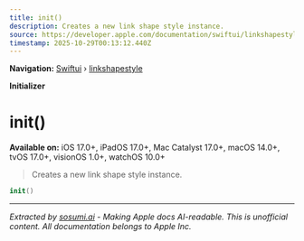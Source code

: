 ```yaml
---
title: init()
description: Creates a new link shape style instance.
source: https://developer.apple.com/documentation/swiftui/linkshapestyle/init()
timestamp: 2025-10-29T00:13:12.440Z
---
```


**Navigation:** [Swiftui](/documentation/swiftui) › [linkshapestyle](/documentation/swiftui/linkshapestyle)

**Initializer**

# init()

**Available on:** iOS 17.0+, iPadOS 17.0+, Mac Catalyst 17.0+, macOS 14.0+, tvOS 17.0+, visionOS 1.0+, watchOS 10.0+

> Creates a new link shape style instance.

```swift
init()
```

---

*Extracted by [sosumi.ai](https://sosumi.ai) - Making Apple docs AI-readable.*
*This is unofficial content. All documentation belongs to Apple Inc.*
